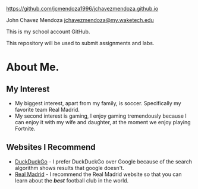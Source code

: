 https://github.com/jcmendoza1996/jchavezmendoza.github.io

John Chavez Mendoza  jchavezmendoza@my.waketech.edu

This is my school account GitHub.

This repository will be used to submit assignments and labs.

# About Me.
## My Interest
  * My biggest interest, apart from my family, is soccer. Specifically my favorite team Real Madrid.
  * My second interest is gaming, I enjoy gaming tremendously because I can enjoy it with my wife and daughter, at the moment we enjoy playing Fortnite.

## Websites I Recommend
  * [DuckDuckGo](https://www.duckduckgo.com) - I prefer DuckDuckGo over Google because of the search algorithm shows results that google doesn't.
  * [Real Madrid](https://www.realmadrid.com) - I recommend the Real Madrid website so that you can learn about the **_best_** football club in the world.